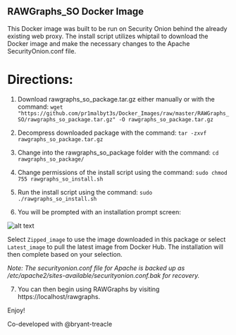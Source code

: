 ## RAWGraphs_SO Docker Image
This Docker image was built to be run on Security Onion behind the already existing web proxy. The install script utilizes whiptail to download the Docker image and make the necessary changes to the Apache SecurityOnion.conf file.

# Directions:
1) Download rawgraphs_so_package.tar.gz either manually or with the command: ```wget "https://github.com/pr1malbyt3s/Docker_Images/raw/master/RAWGraphs_SO/rawgraphs_so_package.tar.gz" -O rawgraphs_so_package.tar.gz```

2) Decompress downloaded package with the command: ```tar -zxvf rawgraphs_so_package.tar.gz ```

3) Change into the rawgraphs_so_package folder with the command: ```cd rawgraphs_so_package/```

4) Change permissions of the install script using the command: ```sudo chmod 755 rawgraphs_so_install.sh```

5) Run the install script using the command: ```sudo ./rawgraphs_so_install.sh```

6) You will be prompted with an installation prompt screen:


![alt text](https://github.com/pr1malbyt3s/Docker_Images/blob/master/Screenshots/rawgraphs_so_screenshot.png "RAWGraphs Installation Prompt")


Select ```Zipped_image``` to use the image downloaded in this package or select ```Latest_image``` to pull the latest image from Docker Hub. The installation will then complete based on your selection.

*Note: The securityonion.conf file for Apache is backed up as /etc/apache2/sites-available/securityonion.conf.bak for recovery.*

7) You can then begin using RAWGraphs by visiting https://localhost/rawgraphs.


Enjoy!

Co-developed with @bryant-treacle

